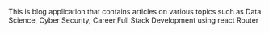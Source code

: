 This is blog application that contains articles on various topics such as  Data Science, Cyber Security, Career,Full Stack Development using react Router